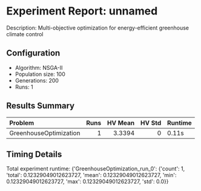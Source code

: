 # Experiment Report: unnamed

Description: Multi-objective optimization for energy-efficient greenhouse climate control

## Configuration
- Algorithm: NSGA-II
- Population size: 100
- Generations: 200
- Runs: 1

## Results Summary

| Problem                |   Runs |   HV Mean |   HV Std | Runtime   |
|:-----------------------|-------:|----------:|---------:|:----------|
| GreenhouseOptimization |      1 |    3.3394 |        0 | 0.11s     |

## Timing Details

Total experiment runtime: {'GreenhouseOptimization_run_0': {'count': 1, 'total': 0.12329049012623727, 'mean': 0.12329049012623727, 'min': 0.12329049012623727, 'max': 0.12329049012623727, 'std': 0.0}}